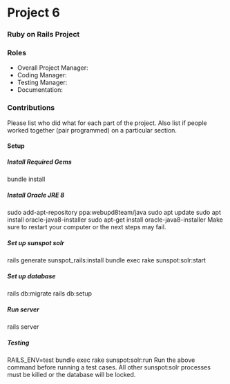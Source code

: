 # Project 6
### Ruby on Rails Project

### Roles
* Overall Project Manager:
* Coding Manager:
* Testing Manager:
* Documentation:

### Contributions
Please list who did what for each part of the project.
Also list if people worked together (pair programmed) on a particular section.

#### Setup
##### Install Required Gems
bundle install
##### Install Oracle JRE 8
sudo add-apt-repository ppa:webupd8team/java
sudo apt update
sudo apt install oracle-java8-installer
sudo apt-get install oracle-java8-installer
Make sure to restart your computer or the next steps may fail.
##### Set up sunspot solr
rails generate sunspot_rails:install
bundle exec rake sunspot:solr:start
##### Set up database
rails db:migrate
rails db:setup
##### Run server
rails server


##### Testing
RAILS_ENV=test bundle exec rake sunspot:solr:run
Run the above command before running a test cases. All other
sunspot:solr processes must be killed or the database will be
locked.
